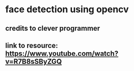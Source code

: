# face detection using opencv 
## credits to clever programmer
## link to resource: https://www.youtube.com/watch?v=R7B8sSByZGQ

